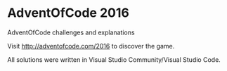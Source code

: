 # AdventOfCode 2016
AdventOfCode challenges and explanations

Visit http://adventofcode.com/2016 to discover the game.

All solutions were written in Visual Studio Community/Visual Studio Code.

